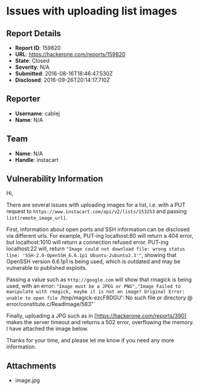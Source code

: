 # Issues with uploading list images

## Report Details
- **Report ID**: 159820
- **URL**: https://hackerone.com/reports/159820
- **State**: Closed
- **Severity**: N/A
- **Submitted**: 2016-08-16T18:46:47.530Z
- **Disclosed**: 2016-09-26T20:14:17.710Z

## Reporter
- **Username**: cablej
- **Name**: N/A

## Team
- **Name**: N/A
- **Handle**: instacart

## Vulnerability Information
Hi,

There are several issues with uploading images for a list, i.e. with a PUT request to `https://www.instacart.com/api/v2/lists/153253` and passing `list[remote_image_url]`.

First, information about open ports and SSH information can be disclosed via different urls. For example, PUT-ing localhost:80 will return a 404 error, but localhost:1010 will return a connection refused error. PUT-ing localhost:22 will, return `"Image could not download file: wrong status line: 'SSH-2.0-OpenSSH_6.6.1p1 Ubuntu-2ubuntu2.3'"`, showing that OpenSSH version 6.6.1p1 is being used, which is outdated and may be vulnerable to published exploits.

Passing a value such as `http://google.com` will show that rmagick is being used, with an error: `"Image must be a JPEG or PNG","Image Failed to manipulate with rmagick, maybe it is not an image? Original Error: unable to open file `/tmp/magick-ezcF8DGU': No such file or directory @ error/constitute.c/ReadImage/583"`

Finally, uploading a JPG such as in [https://hackerone.com/reports/390] makes the server timeout and returns a 502 error, overflowing the memory. I have attached the image below.

Thanks for your time, and please let me know if you need any more information.

## Attachments
- image.jpg
